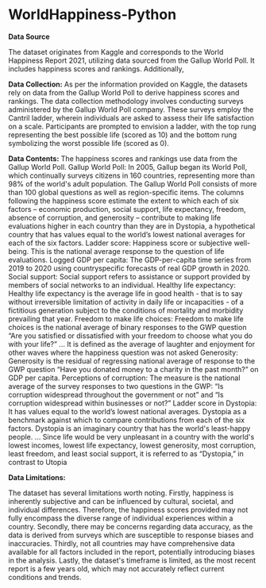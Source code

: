 # WorldHappiness-Python

**Data Source**

The dataset originates from Kaggle and corresponds to the World Happiness Report 2021, utilizing data sourced from the Gallup World Poll. It includes happiness scores and rankings. Additionally, 

**Data Collection:**
As per the information provided on Kaggle, the datasets rely on data from the Gallup World Poll to derive happiness scores and rankings. The data collection methodology involves conducting surveys administered by the Gallup World Poll company. These surveys employ the Cantril ladder, wherein individuals are asked to assess their life satisfaction on a scale. Participants are prompted to envision a ladder, with the top rung representing the best possible life (scored as 10) and the bottom rung symbolizing the worst possible life (scored as 0).

**Data Contents:**
The happiness scores and rankings use data from the Gallup World Poll. Gallup World Poll: In 2005, Gallup began its World Poll, which continually surveys citizens in 160 countries, representing more than 98% of the world's adult population. The Gallup World Poll consists of more than 100 global questions as well as region-specific items.
The columns following the happiness score estimate the extent to which each of six factors – economic production, social support, life expectancy, freedom, absence of corruption, and generosity – contribute to making life evaluations higher in each country than they are in Dystopia, a hypothetical country that has values equal to the world’s lowest national averages for each of the six factors.
Ladder score: Happiness score or subjective well-being. This is the national average response to the question of life evaluations.
Logged GDP per capita: The GDP-per-capita time series from 2019 to 2020 using countryspecific forecasts of real GDP growth in 2020.
Social support: Social support refers to assistance or support provided by members of social networks to an individual.
Healthy life expectancy: Healthy life expectancy is the average life in good health - that is to say without irreversible limitation of activity in daily life or incapacities - of a fictitious generation subject to the conditions of mortality and morbidity prevailing that year.
Freedom to make life choices: Freedom to make life choices is the national average of binary responses to the GWP question “Are you satisfied or dissatisfied with your freedom to choose what you do with your life?” ... It is defined as the average of laughter and enjoyment for other waves where the happiness question was not asked
Generosity: Generosity is the residual of regressing national average of response to the GWP question “Have you donated money to a charity in the past month?” on GDP per capita.
Perceptions of corruption: The measure is the national average of the survey responses to two questions in the GWP: “Is corruption widespread throughout the government or not” and “Is corruption widespread within businesses or not?”
Ladder score in Dystopia: It has values equal to the world’s lowest national averages. Dystopia as a benchmark against which to compare contributions from each of the six factors. Dystopia is an imaginary country that has the world's least-happy people. ... Since life would be very unpleasant in a country with the world's lowest incomes, lowest life expectancy, lowest generosity, most corruption, least freedom, and least social support, it is referred to as “Dystopia,” in contrast to Utopia

**Data Limitations:**

The dataset has several limitations worth noting. Firstly, happiness is inherently subjective and can be influenced by cultural, societal, and individual differences. Therefore, the happiness scores provided may not fully encompass the diverse range of individual experiences within a country. Secondly, there may be concerns regarding data accuracy, as the data is derived from surveys which are susceptible to response biases and inaccuracies. Thirdly, not all countries may have comprehensive data available for all factors included in the report, potentially introducing biases in the analysis. Lastly, the dataset's timeframe is limited, as the most recent report is a few years old, which may not accurately reflect current conditions and trends.
